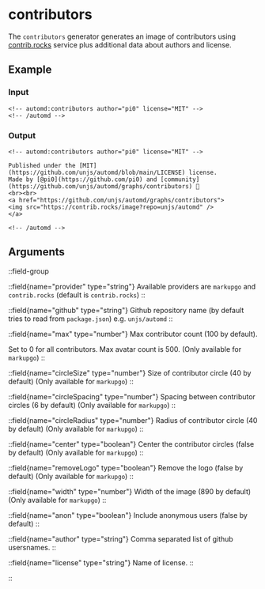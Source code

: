 # contributors

The `contributors` generator generates an image of contributors using [contrib.rocks](https://contrib.rocks/) service plus additional data about authors and license.

## Example

<!-- automd:example generator=contributors author=pi0 license=MIT -->

### Input

    <!-- automd:contributors author="pi0" license="MIT" -->
    <!-- /automd -->

### Output

    <!-- automd:contributors author="pi0" license="MIT" -->

    Published under the [MIT](https://github.com/unjs/automd/blob/main/LICENSE) license.
    Made by [@pi0](https://github.com/pi0) and [community](https://github.com/unjs/automd/graphs/contributors) 💛
    <br><br>
    <a href="https://github.com/unjs/automd/graphs/contributors">
    <img src="https://contrib.rocks/image?repo=unjs/automd" />
    </a>

    <!-- /automd -->

<!-- /automd -->

## Arguments

::field-group

::field{name="provider" type="string"}
Available providers are `markupgo` and `contrib.rocks` (default is `contrib.rocks`)
::

::field{name="github" type="string"}
Github repository name (by default tries to read from `package.json`) e.g. `unjs/automd`
::

::field{name="max" type="number"}
Max contributor count (100 by default). 

Set to 0 for all contributors. Max avatar count is 500. (Only available for `markupgo`)
::

::field{name="circleSize" type="number"}
Size of contributor circle (40 by default) (Only available for `markupgo`)
::

::field{name="circleSpacing" type="number"}
Spacing between contributor circles (6 by default) (Only available for `markupgo`)
::

::field{name="circleRadius" type="number"}
Radius of contributor circle (40 by default) (Only available for `markupgo`)
::

::field{name="center" type="boolean"}
Center the contributor circles (false by default) (Only available for `markupgo`)
::

::field{name="removeLogo" type="boolean"}
Remove the logo (false by default) (Only available for `markupgo`)
::

::field{name="width" type="number"}
Width of the image (890 by default) (Only available for `markupgo`)
::

::field{name="anon" type="boolean"}
Include anonymous users (false by default)
::

::field{name="author" type="string"}
Comma separated list of github usersnames.
::

::field{name="license" type="string"}
Name of license.
::

::
